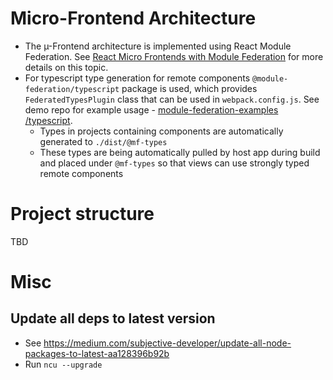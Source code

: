 # Micro-Frontend Architecture
* The µ-Frontend architecture is implemented using React Module Federation. See [React Micro Frontends with Module Federation](https://www.nearform.com/insights/react-micro-frontends-module-federation/) for more details on this topic.
* For typescript type generation for remote components `@module-federation/typescript` package is used, which provides `FederatedTypesPlugin` class that can be used in `webpack.config.js`. See demo repo for example usage - [module-federation-examples
/typescript](https://github.com/module-federation/module-federation-examples/tree/master/typescript).
    * Types in projects containing components are automatically generated to `./dist/@mf-types` 
    * These types are being automatically pulled by host app during build and placed under `@mf-types` so that views can use strongly typed remote components
# Project structure
TBD
# Misc
## Update all deps to latest version
* See https://medium.com/subjective-developer/update-all-node-packages-to-latest-aa128396b92b
* Run `ncu --upgrade`